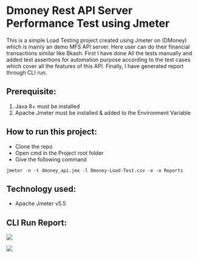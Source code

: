 # Dmoney Rest API Server Performance Test using Jmeter
This is a simple Load Testing project created using Jmeter on (DMoney) which is mainly an demo MFS API server.
Here user can do their financial transactions similar like Bkash.
First I have done All the tests manually and added test assertions for automation purpose according to the test cases which cover all the features of this API. Finally, I have generated report through CLI run.

## Prerequisite:
1. Java 8+ must be installed
2. Apache Jmeter must be installed & added to the Environment Variable

## How to run this project:
- Clone the repo
- Open cmd in the Project root folder
- Give the following command
```
jmeter -n -t dmoney_api.jmx -l Dmoney-Load-Test.csv -e -o Reports
```

## Technology used:
- Apache Jmeter v5.5

## CLI Run Report:
![]( https://i.imgur.com/8wUDkg8.png)

![]( https://i.imgur.com/rnD1Wai.png)
